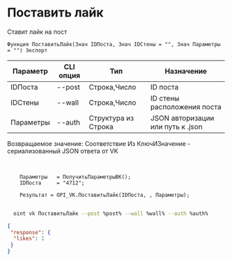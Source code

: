 ﻿---
sidebar_position: 1
---

# Поставить лайк
 Ставит лайк на пост



`Функция ПоставитьЛайк(Знач IDПоста, Знач IDСтены = "", Знач Параметры = "") Экспорт`

  | Параметр | CLI опция | Тип | Назначение |
  |-|-|-|-|
  | IDПоста | --post | Строка,Число | ID поста |
  | IDСтены | --wall | Строка,Число | ID стены расположения поста |
  | Параметры | --auth | Структура из Строка | JSON авторизации или путь к .json |

  
  Возвращаемое значение:   Соответствие Из КлючИЗначение - сериализованный JSON ответа от VK

<br/>




```bsl title="Пример кода"
    Параметры   = ПолучитьПараметрыВК();
    IDПоста     = "4712";

    Результат = OPI_VK.ПоставитьЛайк(IDПоста, , Параметры);
```



```sh title="Пример команды CLI"
    
  oint vk ПоставитьЛайк --post %post% --wall %wall% --auth %auth%

```

```json title="Результат"
{
 "response": {
  "likes": 1
 }
}
```
